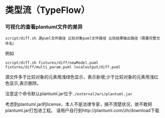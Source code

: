 # 类型流（TypeFlow）
### 可视化的查看plantuml文件的差异
`script/diff.sh 源puml文件路径 比较对象puml文件路径 比较结果输出路径（需要完整文件名）`

例如

`script/diff.sh fixtures/diff/newModel.puml fixtures/diff/multi_param.puml localoutput/diff.puml`

源文件多于比较对象的元素用浅绿色显示，表示新增;少于比较对象的元素用浅红色显示,表示删除。

注意这个命令默认plantuml.jar位于`./externalJars/plantuml.jar` 

考虑到plantuml.jar的license，本人不是法律专家，搞不清楚状况，故不敢把plantuml.jar打包进工程。 请用户自行到http://plantuml.com/zh/download下载